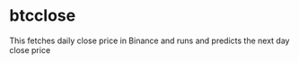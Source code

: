 # btcclose
This fetches daily close price in Binance and runs and predicts the next day close price
